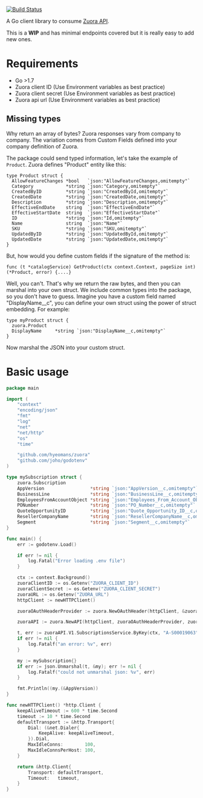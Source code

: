 [![Build Status](https://travis-ci.com/hyeomans/zuora.svg?branch=master)](https://travis-ci.com/hyeomans/zuora)

A Go client library to consume [Zuora API](https://www.zuora.com/developer/api-reference/).

This is a __WIP__ and has minimal endpoints covered but it is really easy to add new ones.

# Requirements

* Go >1.7
* Zuora client ID (Use Environment variables as best practice)
* Zuora client secret (Use Environment variables as best practice)
* Zuora api url (Use Environment variables as best practice)

## Missing types

Why return an array of bytes? 
Zuora responses vary from company to company. The variation comes from Custom Fields defined into your company definition of Zuora.

The package could send typed information, let's take the example of `Product`. Zuora defines "Product" entity like this:

```
type Product struct {
  AllowFeatureChanges *bool   `json:"AllowFeatureChanges,omitempty"`
  Category            *string `json:"Category,omitempty"`
  CreatedByID         *string `json:"CreatedById,omitempty"`
  CreatedDate         *string `json:"CreatedDate,omitempty"`
  Description         *string `json:"Description,omitempty"`
  EffectiveEndDate    string  `json:"EffectiveEndDate"`
  EffectiveStartDate  string  `json:"EffectiveStartDate"`
  ID                  *string `json:"Id,omitempty"`
  Name                string  `json:"Name"`
  SKU                 *string `json:"SKU,omitempty"`
  UpdatedByID         *string `json:"UpdatedById,omitempty"`
  UpdatedDate         *string `json:"UpdatedDate,omitempty"`
}
```

But, how would you define custom fields if the signature of the method is:

```
func (t *catalogService) GetProduct(ctx context.Context, pageSize int) (*Product, error) {....}
```

Well, you can't. That's why we return the raw bytes, and then you can marshal into your own struct. We include common types into the package, so you don't have to guess. 
Imagine you have a custom field named "DisplayName__c", you can define your own struct using the power of struct embedding. For example:

```
type myProduct struct {
  zuora.Product
  DisplayName     *string `json:"DisplayName__c,omitempty"`
}
```

Now marshal the JSON into your custom struct.

# Basic usage

```go
package main

import (
	"context"
	"encoding/json"
	"fmt"
	"log"
	"net"
	"net/http"
	"os"
	"time"

	"github.com/hyeomans/zuora"
	"github.com/joho/godotenv"
)

type mySubscription struct {
	zuora.Subscription
	AppVersion                 *string `json:"AppVersion__c,omitempty"`
	BusinessLine               *string `json:"BusinessLine__c,omitempty"`
	EmployeesFromAccountObject *string `json:"Employees_From_Account_Object__c,omitempty"`
	PONumber                   *string `json:"PO_Number__c,omitempty"`
	QuoteOpportunityID         *string `json:"Quote_Opportunity_ID__c,omitempty"`
	ResellerCompanyName        *string `json:"ResellerCompanyName__c,omitempty"`
	Segment                    *string `json:"Segment__c,omitempty"`
}

func main() {
	err := godotenv.Load()

	if err != nil {
		log.Fatal("Error loading .env file")
	}

	ctx := context.Background()
	zuoraClientID := os.Getenv("ZUORA_CLIENT_ID")
	zuoraClientSecret := os.Getenv("ZUORA_CLIENT_SECRET")
	zuoraURL := os.Getenv("ZUORA_URL")
	httpClient := newHTTPClient()

	zuoraOAuthHeaderProvider := zuora.NewOAuthHeader(httpClient, &zuora.MemoryTokenStore{}, zuoraClientID, zuoraClientSecret, zuoraURL)

	zuoraAPI := zuora.NewAPI(httpClient, zuoraOAuthHeaderProvider, zuoraURL)

	t, err := zuoraAPI.V1.SubscriptionsService.ByKey(ctx, "A-S00019063")
	if err != nil {
		log.Fatalf("an error: %v", err)
	}

	my := mySubscription{}
	if err := json.Unmarshal(t, &my); err != nil {
		log.Fatalf("could not unmarshal json: %v", err)
	}

	fmt.Println((my.(&AppVersion))
}

func newHTTPClient() *http.Client {
	keepAliveTimeout := 600 * time.Second
	timeout := 10 * time.Second
	defaultTransport := &http.Transport{
		Dial: (&net.Dialer{
			KeepAlive: keepAliveTimeout,
		}).Dial,
		MaxIdleConns:        100,
		MaxIdleConnsPerHost: 100,
	}

	return &http.Client{
		Transport: defaultTransport,
		Timeout:   timeout,
	}
}

```
